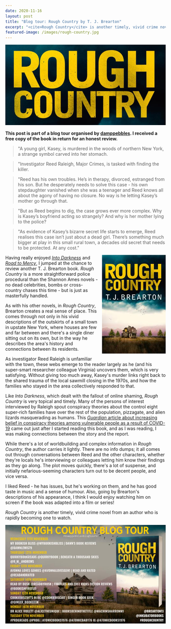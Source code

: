 ```yaml
---
date: 2020-11-16
layout: post
title: "Blog tour: Rough Country by T. J. Brearton"
excerpt: "<cite>Rough Country</cite> is another timely, vivid crime novel from an author who is rapidly becoming one to watch."
featured-image: /images/rough-country.jpg
---
```


![Rough Country](/images/rough-country.jpg)

**This post is part of a blog tour organised by [damppebbles](https://damppebbles.com/). I received a free copy of the book in return for an honest review.**

> "A young girl, Kasey, is murdered in the woods of northern New York, a strange symbol carved into her stomach.

> "Investigator Reed Raleigh, Major Crimes, is tasked with finding the killer.

> "Reed has his own troubles. He’s in therapy, divorced, estranged from his son. But he desperately needs to solve this case - his own stepdaughter vanished when she was a teenager and Reed knows all about the agony of having no closure. No way is he letting Kasey’s mother go through that.

> "But as Reed begins to dig, the case grows ever more complex. Why is Kasey’s boyfriend acting so strangely? And why is her mother lying to the police?

> "As evidence of Kasey’s bizarre secret life starts to emerge, Reed realises this case isn’t just about a dead girl. There’s something much bigger at play in this small rural town, a decades old secret that needs to be protected. At any cost."

<img src="/images/rough-country-200.jpg" alt="Rough Country" style="float: right; margin-bottom: 10px; margin-left: 10px;">

Having really enjoyed [<cite>Into Darkness</cite>](/blog-tour-into-darkness/) and [<cite>Road to Mercy</cite>](/blog-tour-road-to-mercy/), I jumped at the chance to review another T. J. Brearton book. <cite>Rough Country</cite> is a more straightforward police procedural than the Shannon Ames novels - no dead celebrities, bombs or cross-country chases this time - but is just as masterfully handled.

As with his other novels, in <cite>Rough Country</cite>, Brearton creates a real sense of place. This comes through not only in his vivid descriptions of the outskirts of a small town in upstate New York, where houses are few and far between and there's a single diner sitting out on its own, but in the way he describes the area's history and connections between its residents.

As investigator Reed Raleigh is unfamiliar with the town, these webs emerge to the reader largely as he (and his super-smart researcher colleague Virginia) uncovers them, which is very satisfying. Without giving too much away, Kasey's murder links right back to the shared trauma of the local sawmill closing in the 1970s, and how the families who stayed in the area collectively responded to that.

Like <cite>Into Darkness</cite>, which dealt with the fallout of online shaming, <cite>Rough Country</cite> is very topical and timely. Many of the persons of interest interviewed by Raleigh spout conspiracy theories about the control eight super-rich families have over the rest of the population, pizzagate, and alien lizards masquerading as humans. This [<cite>Guardian</cite> article about increasing belief in conspiracy theories among vulnerable people as a result of COVID-19](https://www.theguardian.com/technology/2020/nov/11/how-2020-transformed-big-tech-the-story-of-facebook-qanon-and-the-worlds-slackening-grip-on-reality) came out just after I started reading this book, and as I was reading, I was making connections between the story and the report.

While there's a lot of worldbuilding and complex information in <cite>Rough Country</cite>, the author carries it lightly. There are no info dumps; it all comes out through conversations between Reed and the other characters, whether they're locals he's interviewing or colleagues letting him know their findings as they go along. The plot moves quickly, there's a lot of suspense, and initially nefarious-seeming characters turn out to be decent people, and vice versa.

I liked Reed - he has issues, but he's working on them, and he has good taste in music and a sense of humour. Also, going by Brearton's descriptions of his appearance, I think I would enjoy watching him on screen if the book was adapted into a film or series!

<cite>Rough Country</cite> is another timely, vivid crime novel from an author who is rapidly becoming one to watch.

![Rough Country blog tour banner](/images/rough-country-banner.jpg)
